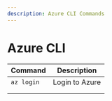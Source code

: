 ```yaml
---
description: Azure CLI Commands
---
```


# Azure CLI

| Command    | Description    |
| ---------- | -------------- |
| `az login` | Login to Azure |
|            |                |
|            |                |
